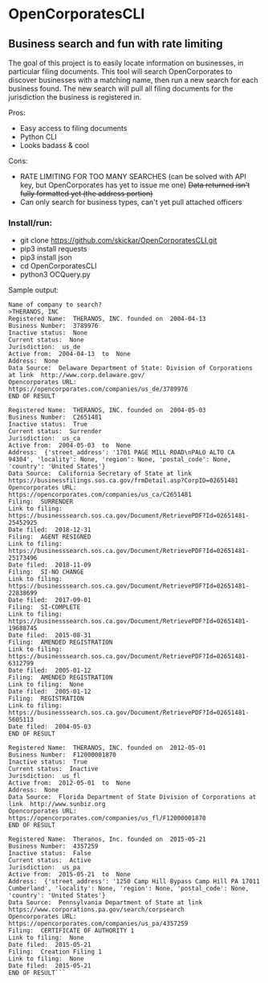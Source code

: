 # OpenCorporatesCLI

## Business search and fun with rate limiting

The goal of this project is to easily locate information on businesses, in particular filing documents.
This tool will search OpenCorporates to discover businesses with a matching name, then run a new search for each business found.
The new search will pull all filing documents for the jurisdiction the business is registered in.

Pros: 
* Easy access to filing documents
* Python CLI
* Looks badass & cool

Cons:
* RATE LIMITING FOR TOO MANY SEARCHES (can be solved with API key, but OpenCorporates has yet to issue me one)
~~Data returned isn't fully formatted yet (the address portion)~~
* Can only search for business types, can't yet pull attached officers

### Install/run:
* git clone https://github.com/skickar/OpenCorporatesCLI.git
* pip3 install requests
* pip3 install json
* cd OpenCorporatesCLI
* python3 OCQuery.py


Sample output:

```skickar$ python3 OCQuery.py
Name of company to search?
>THERANOS, INC
Registered Name:  THERANOS, INC. founded on  2004-04-13
Business Number:  3789976
Inactive status:  None
Current status:  None
Jurisdiction:  us_de
Active from:  2004-04-13  to  None
Address:  None
Data Source:  Delaware Department of State: Division of Corporations at link  http://www.corp.delaware.gov/
Opencorporates URL:  https://opencorporates.com/companies/us_de/3789976
END OF RESULT

Registered Name:  THERANOS, INC. founded on  2004-05-03
Business Number:  C2651481
Inactive status:  True
Current status:  Surrender
Jurisdiction:  us_ca
Active from:  2004-05-03  to  None
Address:  {'street_address': '1701 PAGE MILL ROAD\nPALO ALTO CA 94304', 'locality': None, 'region': None, 'postal_code': None, 'country': 'United States'}
Data Source:  California Secretary of State at link  https://businessfilings.sos.ca.gov/frmDetail.asp?CorpID=02651481
Opencorporates URL:  https://opencorporates.com/companies/us_ca/C2651481
Filing:  SURRENDER
Link to filing:  https://businesssearch.sos.ca.gov/Document/RetrievePDF?Id=02651481-25452925
Date filed:  2018-12-31
Filing:  AGENT RESIGNED
Link to filing:  https://businesssearch.sos.ca.gov/Document/RetrievePDF?Id=02651481-25173496
Date filed:  2018-11-09
Filing:  SI-NO CHANGE
Link to filing:  https://businesssearch.sos.ca.gov/Document/RetrievePDF?Id=02651481-22838699
Date filed:  2017-09-01
Filing:  SI-COMPLETE
Link to filing:  https://businesssearch.sos.ca.gov/Document/RetrievePDF?Id=02651481-19688745
Date filed:  2015-08-31
Filing:  AMENDED REGISTRATION
Link to filing:  https://businesssearch.sos.ca.gov/Document/RetrievePDF?Id=02651481-6312799
Date filed:  2005-01-12
Filing:  AMENDED REGISTRATION
Link to filing:  None
Date filed:  2005-01-12
Filing:  REGISTRATION
Link to filing:  https://businesssearch.sos.ca.gov/Document/RetrievePDF?Id=02651481-5605113
Date filed:  2004-05-03
END OF RESULT

Registered Name:  THERANOS, INC. founded on  2012-05-01
Business Number:  F12000001870
Inactive status:  True
Current status:  Inactive
Jurisdiction:  us_fl
Active from:  2012-05-01  to  None
Address:  None
Data Source:  Florida Department of State Division of Corporations at link  http://www.sunbiz.org
Opencorporates URL:  https://opencorporates.com/companies/us_fl/F12000001870
END OF RESULT

Registered Name:  Theranos, Inc. founded on  2015-05-21
Business Number:  4357259
Inactive status:  False
Current status:  Active
Jurisdiction:  us_pa
Active from:  2015-05-21  to  None
Address:  {'street_address': '1250 Camp Hill Bypass Camp Hill PA 17011 Cumberland', 'locality': None, 'region': None, 'postal_code': None, 'country': 'United States'}
Data Source:  Pennsylvania Department of State at link  https://www.corporations.pa.gov/search/corpsearch
Opencorporates URL:  https://opencorporates.com/companies/us_pa/4357259
Filing:  CERTIFICATE OF AUTHORITY 1
Link to filing:  None
Date filed:  2015-05-21
Filing:  Creation Filing 1
Link to filing:  None
Date filed:  2015-05-21
END OF RESULT```

